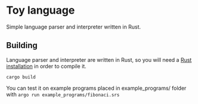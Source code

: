 # Toy language

Simple language parser and interpreter written in Rust.

## Building

Language parser and interpreter are written in Rust, so you will need a [Rust installation](https://www.rust-lang.org/) in order to compile it.

```
cargo build
```

You can test it on example programs placed in example_programs/ folder with ``argo run example_programs/fibonaci.srs``
